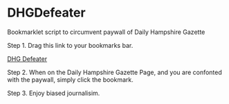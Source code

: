 # DHGDefeater
Bookmarklet script to circumvent paywall of Daily Hampshire Gazette

Step 1.
Drag this link to your bookmarks bar.

[DHG Defeater]("javascript:(function()%7B%24(%22%23ta_background%22).remove()%3B%24(%22%23ta_paywall%22).remove()%7D)()")

Step 2.
When on the Daily Hampshire Gazette Page, and you are confonted with the paywall,
simply click the bookmark.

Step 3.
Enjoy biased journalisim.
